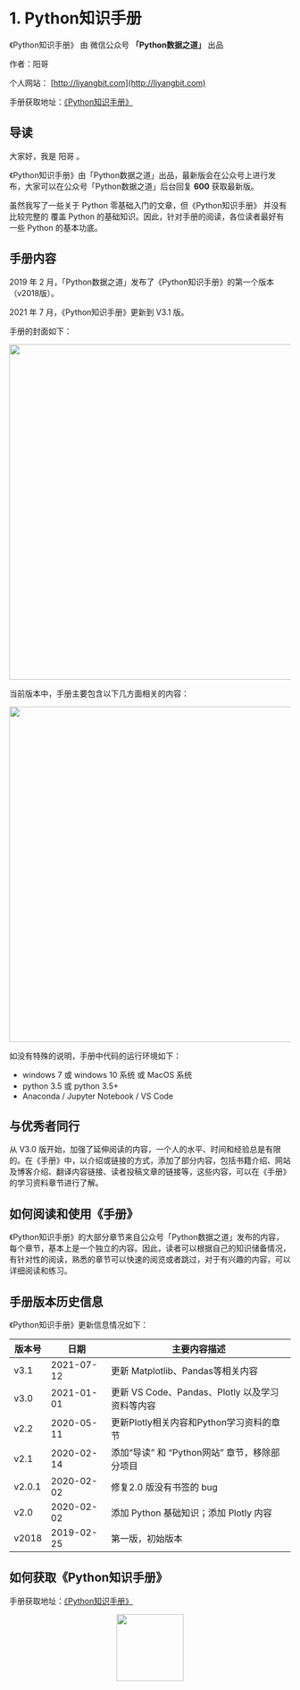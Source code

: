 # 1. Python知识手册

《Python知识手册》 由 微信公众号 **「Python数据之道」** 出品

作者：阳哥

个人网站： [http://liyangbit.com](http://liyangbit.com)

手册获取地址：[《Python知识手册》](https://github.com/liyangbit/Python-Knowledge-Handbook/tree/master/handbook)

## 导读

大家好，我是 阳哥 。

《Python知识手册》由「Python数据之道」出品，最新版会在公众号上进行发布，大家可以在公众号「Python数据之道」后台回复 **600** 获取最新版。

虽然我写了一些关于 Python 零基础入门的文章，但《Python知识手册》 并没有比较完整的
覆盖 Python 的基础知识。因此，针对手册的阅读，各位读者最好有一些 Python 的基本功底。

## 手册内容

2019 年 2 月，「Python数据之道」发布了《Python知识手册》的第一个版本（v2018版）。

2021 年 7 月，《Python知识手册》更新到 V3.1 版。

手册的封面如下：

<div align="center">
    <img src="images/v3.1.png" width="600"/>
</div>

当前版本中，手册主要包含以下几方面相关的内容：

<div align="center">
    <img src="images/content.png" width="600"/>
</div>

<!-- - Python 基础知识
- Jupyter Notebook
- Numpy
- Pandas
- Matplotlib
- Seaborn
- Bokeh
- Plotly
- 若干个项目实战案例
- Python 学习资料 -->

如没有特殊的说明，手册中代码的运行环境如下：

- windows 7 或 windows 10 系统 或 MacOS 系统
- python 3.5 或 python 3.5+
- Anaconda / Jupyter Notebook / VS Code

## 与优秀者同行

从 V3.0 版开始，加强了延伸阅读的内容，一个人的水平、时间和经验总是有限的。在《手册》中，以介绍或链接的方式，添加了部分内容，包括书籍介绍、网站及博客介绍、翻译内容链接、读者投稿文章的链接等，这些内容，可以在《手册》的学习资料章节进行了解。

## 如何阅读和使用《手册》

《Python知识手册》的大部分章节来自公众号「Python数据之道」发布的内容，每个章节，基本上是一个独立的内容。因此，读者可以根据自己的知识储备情况，有针对性的阅读，熟悉的章节可以快速的阅览或者跳过，对于有兴趣的内容，可以详细阅读和练习。

## 手册版本历史信息

《Python知识手册》更新信息情况如下：

| 版本号  | 日期  | 主要内容描述  |
|---|---|---|
|v3.1| 2021-07-12  | 更新 Matplotlib、Pandas等相关内容|
|v3.0| 2021-01-01  | 更新 VS Code、Pandas、Plotly 以及学习资料等内容|
|v2.2| 2020-05-11  | 更新Plotly相关内容和Python学习资料的章节|
|v2.1| 2020-02-14  | 添加“导读” 和 “Python网站”  章节，移除部分项目|
|v2.0.1| 2020-02-02  | 修复2.0 版没有书签的 bug  |
|v2.0| 2020-02-02  | 添加 Python 基础知识；添加 Plotly 内容  |
|v2018| 2019-02-25  | 第一版，初始版本  |



<!-- 
## 1.1 前言

各位读者好，我是 阳哥 。

>“种一棵树，最好的时间是十年前，其次是现在。”

从 2017 年开始，我陆陆续续在公众号「Python数据之道」写了些许 Python 相关的内容，希望借此机会，将这些显得零散的内容整合起来，形成一本小册子，名曰《Python知识手册》。

## 1.2 手册内容

2019 年 2 月，「Python数据之道」发布了《Python知识手册》的第一个版本（v2018版）。

2020 年 5 月 ，《Python知识手册》更新到 V2.2 版，手册的页数从 365 页增加到 440 多页，从内容方面来看，增加了部分 Python 基础知识、Plotly 相关的内容以及修订了第一版的部分内容。重新梳理了Python学习资料相关章节，分为精选文章、Python网站、书籍三个部分。

手册 V2.2 的封面如下：

<div align="center">
    <img src="images/v3.0.png" width="600"/>
</div>

虽然我写了一些关于 Python 零基础入门的文章，但《Python知识手册》 并没有比较完整的覆盖 Python 的基础知识。因此，针对手册的阅读，各位读者最好有一些 Python 的基本功底。

当前版本中（v2.2），手册主要包含以下几方面相关的内容：

- Python基础知识
- Jupyter Notebook
- Numpy
- Pandas
- Matplotlib
- Seaborn
- Bokeh
- Plotly
- 若干个项目实战案例
- Python学习资料

手册的部分页面如下：

<div align="center">
    <img src="images/4.png" width="600"/>
</div>

若上述这些内容，能给诸位读者带来益处，我觉得付出些辛劳，也是值得的。

## 1.3 感谢的话

坚持写作，少了许多与家人陪伴的时光，感谢家人对我的支持与理解。通过「Python数据之道」，结识了不少业界前辈以及新朋友，通过交流，让我愈发感到自己的渺小与不足，希望能与诸位共同成长。衷心感谢诸位前辈以及众多读者对「Python数据之道」的支持。

当然，由于个人水平有限，文章中内容难免有不准确的地方，《Python知识手册》会不定期进行更新，更新后的内容可以通过公众号「Python数据之道」 进行获取。 -->

## 如何获取《Python知识手册》

手册获取地址：[《Python知识手册》](https://github.com/liyangbit/Python-Knowledge-Handbook/tree/master/handbook)

<div align="center"><img src="images/QR-PyDataLab-202002.jpg" width="120"/></div>
